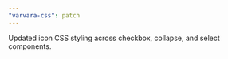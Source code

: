```yaml
---
"varvara-css": patch
---
```


Updated icon CSS styling across checkbox, collapse, and select components.

